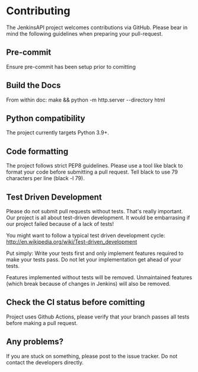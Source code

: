 Contributing
============

The JenkinsAPI project welcomes contributions via GitHub. Please bear in mind the following guidelines when preparing your pull-request.

Pre-commit
----------
Ensure pre-commit has been setup prior to comitting

Build the Docs
--------------
From within doc: make && python -m http.server --directory html

Python compatibility
--------------------

The project currently targets Python 3.9+.

Code formatting
---------------

The project follows strict PEP8 guidelines. Please use a tool like black to format your code before submitting a pull request. Tell black to use 79 characters per line (black -l 79).

Test Driven Development
-----------------------

Please do not submit pull requests without tests. That's really important. Our project is all about test-driven development. It would be embarrasing if our project failed because of a lack of tests!

You might want to follow a typical test driven development cycle: http://en.wikipedia.org/wiki/Test-driven_development

Put simply: Write your tests first and only implement features required to make your tests pass. Do not let your implementation get ahead of your tests.

Features implemented without tests will be removed. Unmaintained features (which break because of changes in Jenkins) will also be removed.

Check the CI status before comitting
------------------------------------

Project uses Github Actions, please verify that your branch passes all tests before making a pull request.

Any problems?
-------------

If you are stuck on something, please post to the issue tracker. Do not contact the developers directly.
